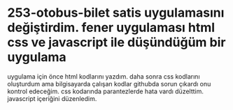 # 253-otobus-bilet satis uygulamasını değiştirdim. fener uygulaması html css ve javascript ile düşündüğüm bir uygulama
uygulama için önce html kodlarını yazdım.
daha sonra css kodlarını oluşturdum ama bilgisayarda çalışan kodlar githubda  sorun çıkardı onu kontrol edeceğim.
css kodarında parantezlerde hata vardı düzelttim.
javascript içeriğini düzenledim.
